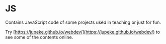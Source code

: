 # JS
Contains JavaScript code of some projects used in teaching or just for fun. 

Try [https://jupeke.github.io/webdev/](https://jupeke.github.io/webdev/) to see some of the contents online.
